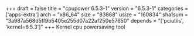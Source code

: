 +++
draft = false
title = "cpupower 6.5.3-1"
version = "6.5.3-1"
categories = ['apps-extra']
arch = "x86_64"
size = "83868"
usize = "160834"
sha1sum = "3a987a568d5ff9b5405e255d07a22af250e57650"
depends = "['pciutils', 'kernel=6.5.3']"
+++
Kernel cpu powersaving tool
